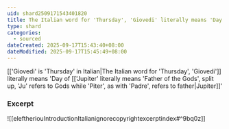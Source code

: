 ```yaml
---
uid: shard2509171543401820
title: The Italian word for 'Thursday', 'Giovedi' literally means 'Day of Jupiter'
type: shard
categories:
  - sourced
dateCreated: 2025-09-17T15:43:40+08:00
dateModified: 2025-09-17T15:45:49+08:00
---
```

[['Giovedi' is 'Thursday' in Italian|The Italian word for 'Thursday', 'Giovedi']] literally means 'Day of [['Jupiter' literally means 'Father of the Gods', split up, 'Ju' refers to Gods while 'Piter', as with 'Padre', refers to father|Jupiter]]'
### Excerpt
![[eleftheriouIntroductionItalianignorecopyrightexcerptindex#^9bq0z]]